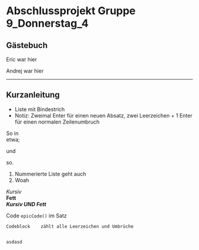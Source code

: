 # Abschlussprojekt Gruppe 9_Donnerstag_4

## Gästebuch

Eric war hier

Andrej war hier 

---
## Kurzanleitung
- Liste mit Bindestrich
- Notiz: Zweimal Enter für einen neuen Absatz, zwei Leerzeichen + 1 Enter
  für einen normalen Zeilenumbruch

So in  
etwa;

und

so.
1. Nummerierte Liste geht auch
2. Woah

*Kursiv*  
**Fett**  
***Kursiv UND Fett***

Code `epicCode()` im Satz

```
Codeblock    zählt alle Leerzeichen und Umbrüche


asdasd
```
